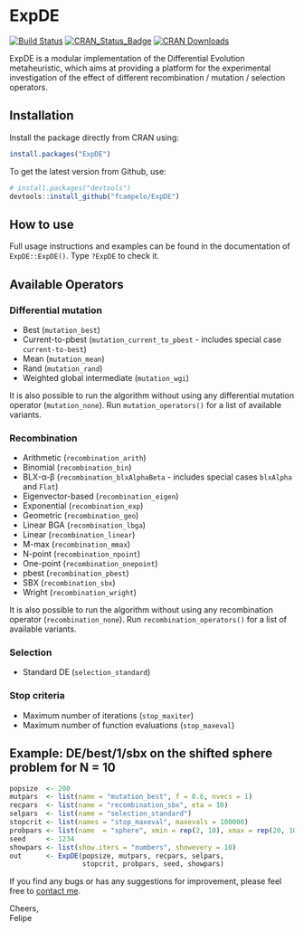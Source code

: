 # ExpDE
[![Build Status](https://travis-ci.org/fcampelo/ExpDE.png?branch=master)](https://travis-ci.org/fcampelo/ExpDE) [![CRAN_Status_Badge](http://www.r-pkg.org/badges/version/ExpDE)](https://cran.r-project.org/package=ExpDE)
[![CRAN Downloads](http://cranlogs.r-pkg.org/badges/ExpDE)](https://cran.r-project.org/package=ExpDE)

ExpDE is a modular implementation of the Differential Evolution metaheuristic, which aims at providing a platform for the experimental investigation of the effect of different recombination / mutation / selection operators.

## Installation

Install the package directly from CRAN using:
```R
install.packages("ExpDE")
```

To get the latest version from Github, use:

```R
# install.packages("devtools")
devtools::install_github("fcampelo/ExpDE")
```

## How to use

Full usage instructions and examples can be found in the documentation of `ExpDE::ExpDE()`. Type `?ExpDE` to check it.

## Available Operators

### Differential mutation
- Best (`mutation_best`)
- Current-to-pbest (`mutation_current_to_pbest` - includes special case `current-to-best`)
- Mean (`mutation_mean`)
- Rand (`mutation_rand`)
- Weighted global intermediate (`mutation_wgi`)

It is also possible to run the algorithm without using any differential mutation operator (`mutation_none`). Run `mutation_operators()` for a list of available 
variants.

### Recombination
- Arithmetic (`recombination_arith`)
- Binomial (`recombination_bin`)
- BLX-&alpha;-&beta; (`recombination_blxAlphaBeta` - includes special cases `blxAlpha` and `Flat`)
- Eigenvector-based (`recombination_eigen`)
- Exponential (`recombination_exp`)
- Geometric (`recombination_geo`)
- Linear BGA (`recombination_lbga`)
- Linear (`recombination_linear`)
- M-max (`recombination_mmax`)
- N-point (`recombination_npoint`)
- One-point (`recombination_onepoint`)
- pbest (`recombination_pbest`)
- SBX (`recombination_sbx`)
- Wright (`recombination_wright`)   

It is also possible to run the algorithm without using any recombination operator (`recombination_none`). Run `recombination_operators()` for a list of available 
variants.

### Selection
- Standard DE (`selection_standard`)


### Stop criteria
- Maximum number of iterations (`stop_maxiter`)
- Maximum number of function evaluations (`stop_maxeval`)

## Example: DE/best/1/sbx on the shifted sphere problem for N = 10
```R
popsize  <- 200
mutpars  <- list(name = "mutation_best", f = 0.6, nvecs = 1)
recpars  <- list(name = "recombination_sbx", eta = 10)
selpars  <- list(name = "selection_standard")
stopcrit <- list(names = "stop_maxeval", maxevals = 100000)
probpars <- list(name  = "sphere", xmin = rep(2, 10), xmax = rep(20, 10))
seed     <- 1234
showpars <- list(show.iters = "numbers", showevery = 10)
out      <- ExpDE(popsize, mutpars, recpars, selpars, 
                  stopcrit, probpars, seed, showpars)
```

If you find any bugs or has any suggestions for improvement, please feel free to [contact me](fcampelo@ufmg.br).

Cheers,  
Felipe
